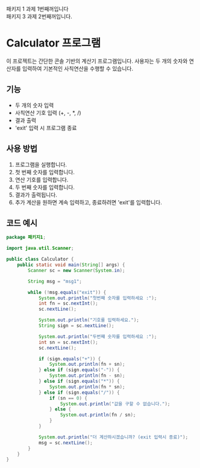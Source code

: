 패키지 1 과제 1번째꺼입니다  
패키지 3 과제 2번째꺼입니다.

# Calculator 프로그램

이 프로젝트는 간단한 콘솔 기반의 계산기 프로그램입니다. 사용자는 두 개의 숫자와 연산자를 입력하여 기본적인 사칙연산을 수행할 수 있습니다.

## 기능

- 두 개의 숫자 입력
- 사칙연산 기호 입력 (+, -, *, /)
- 결과 출력
- 'exit' 입력 시 프로그램 종료

## 사용 방법

1. 프로그램을 실행합니다.
2. 첫 번째 숫자를 입력합니다.
3. 연산 기호를 입력합니다.
4. 두 번째 숫자를 입력합니다.
5. 결과가 출력됩니다.
6. 추가 계산을 원하면 계속 입력하고, 종료하려면 'exit'를 입력합니다.

## 코드 예시

```java
package 패키지1;

import java.util.Scanner;

public class Calculator {
    public static void main(String[] args) {
        Scanner sc = new Scanner(System.in);

        String msg = "msg1";

        while (!msg.equals("exit")) {
            System.out.println("첫번째 숫자를 입력하세요 :");
            int fn = sc.nextInt();                          
            sc.nextLine();

            System.out.println("기호를 입력하세요.");
            String sign = sc.nextLine();

            System.out.println("두번쨰 숫자를 입력하세요 :");
            int sn = sc.nextInt();                 
            sc.nextLine();

            if (sign.equals("+")) {
                System.out.println(fn + sn);           
            } else if (sign.equals("-")) {
                System.out.println(fn - sn);           
            } else if (sign.equals("*")) {
                System.out.println(fn * sn);        
            } else if (sign.equals("/")) {
                if (sn == 0) {
                    System.out.println("값을 구할 수 없습니다.");      
                } else {
                    System.out.println(fn / sn);       
                }
            }

            System.out.println("더 계산하시겠습니까? (exit 입력시 종료)");
            msg = sc.nextLine();
        }
    }
}
